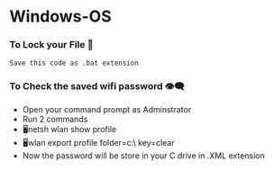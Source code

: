 # Windows-OS

### To Lock your File 📁

    Save this code as .bat extension
    
### To Check the saved wifi password 👁‍🗨
- Open your command prompt as Adminstrator
- Run 2 commands
- 🖥netsh wlan show profile
- 🖥wlan export profile folder=c:\ key=clear
- Now the password will be store in your C drive in .XML extension
    
